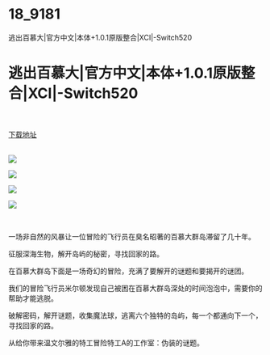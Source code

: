 # 18_9181
逃出百慕大|官方中文|本体+1.0.1原版整合|XCI|-Switch520
# 逃出百慕大|官方中文|本体+1.0.1原版整合|XCI|-Switch520
 <br/></br>
[下载地址](https://www.switch520.cc/article/9181 "下载地址")
<br/></br>

<p><img src="https://www.switch520.cc/muke_img/upload_art_editor_20210118-1_b6c2120b625a04db9b970acba7bba1d2.jpg"></p>
<p><img src="https://www.switch520.cc/muke_img/upload_art_editor_20210118-1_beac9a890b2137e5acb493b617aabb52.jpg"></p>
<p><img src="https://www.switch520.cc/muke_img/upload_art_editor_20210118-1_06f98a976de1a7efa3afb2869e189290.jpg"></p>
<p><img src="https://www.switch520.cc/muke_img/upload_art_editor_20210118-1_ea76cd2b8e2c37e1ea41b0d6e598e387.jpg"></p>
<p><strong>&nbsp;</strong></p>
<p>一场非自然的风暴让一位冒险的飞行员在臭名昭著的百慕大群岛滞留了几十年。</p>
<p>征服深海生物，解开岛屿的秘密，寻找回家的路。</p>
<p>在百慕大群岛下面是一场奇幻的冒险，充满了要解开的谜题和要揭开的谜团。</p>
<p>我们的冒险飞行员米尔顿发现自己被困在百慕大群岛深处的时间泡泡中，需要你的帮助才能逃脱。</p>
<p>破解密码，解开谜题，收集魔法球，逃离六个独特的岛屿，每一个都通向下一个，寻找回家的路。</p>
<p>从给你带来温文尔雅的特工冒险特工A的工作室：伪装的谜题。</p>
<p>&nbsp;</p>



